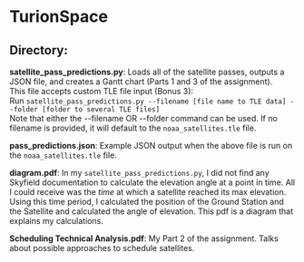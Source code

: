# TurionSpace

## Directory:

**satellite_pass_predictions.py**: Loads all of the satellite passes, outputs a JSON file, and creates a Gantt chart (Parts 1 and 3 of the assignment). <br>
This file accepts custom TLE file input (Bonus 3):<br>
Run `satellite_pass_predictions.py --filename [file name to TLE data] --folder [folder to several TLE files]` <br>
Note that either the --filename OR --folder command can be used. If no filename is provided, it will default to the `noaa_satellites.tle` file.

**pass_predictions.json**: Example JSON output when the above file is run on the `noaa_satellites.tle` file. 

**diagram.pdf**: In my `satellite_pass_predictions.py`, I did not find any Skyfield documentation to calculate the elevation angle at a point in time. All I could receive was the *time* at which a satellite reached its max elevation. Using this time period, I calculated the position of the Ground Station and the Satellite and calculated the angle of elevation. This pdf is a diagram that explains my calculations.

**Scheduling Technical Analysis.pdf**: My Part 2 of the assignment. Talks about possible approaches to schedule satellites.
